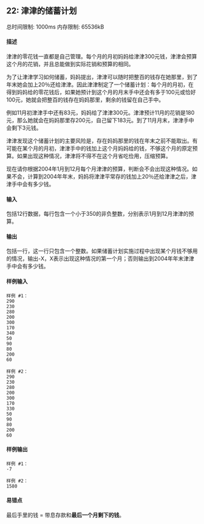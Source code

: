 ﻿## 22: 津津的储蓄计划
总时间限制: 1000ms     内存限制: 65536kB

#### 描述

津津的零花钱一直都是自己管理。每个月的月初妈妈给津津300元钱，津津会预算这个月的花销，并且总能做到实际花销和预算的相同。

为了让津津学习如何储蓄，妈妈提出，津津可以随时把整百的钱存在她那里，到了年末她会加上20％还给津津。因此津津制定了一个储蓄计划：每个月的月初，在得到妈妈给的零花钱后，如果她预计到这个月的月末手中还会有多于100元或恰好100元，她就会把整百的钱存在妈妈那里，剩余的钱留在自己手中。

例如11月初津津手中还有83元，妈妈给了津津300元。津津预计11月的花销是180元，那么她就会在妈妈那里存200元，自己留下183元。到了11月月末，津津手中会剩下3元钱。

津津发现这个储蓄计划的主要风险是，存在妈妈那里的钱在年末之前不能取出。有可能在某个月的月初，津津手中的钱加上这个月妈妈给的钱，不够这个月的原定预算。如果出现这种情况，津津将不得不在这个月省吃俭用，压缩预算。

现在请你根据2004年1月到12月每个月津津的预算，判断会不会出现这种情况。如果不会，计算到2004年年末，妈妈将津津平常存的钱加上20％还给津津之后，津津手中会有多少钱。

#### 输入

包括12行数据，每行包含一个小于350的非负整数，分别表示1月到12月津津的预算。

#### 输出

包括一行，这一行只包含一个整数。如果储蓄计划实施过程中出现某个月钱不够用的情况，输出-X，X表示出现这种情况的第一个月；否则输出到2004年年末津津手中会有多少钱。

#### 样例输入

	样例 #1：
	290
	230
	280
	200
	300
	170
	340
	50 
	90 
	80 
	200
	60

	样例 #2：
	290 
	230 
	280 
	200 
	300 
	170 
	330 
	50 
	90 
	80 
	200 
	60

#### 样例输出

	样例 #1：
	-7

	样例 #2：
	1580

#### 易错点

最后手里的钱 = 带息存款和**最后一个月剩下的钱**。
